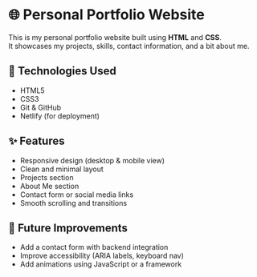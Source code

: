 # 🌐 Personal Portfolio Website

This is my personal portfolio website built using **HTML** and **CSS**.  
It showcases my projects, skills, contact information, and a bit about me.

## 🧰 Technologies Used

- HTML5  
- CSS3  
- Git & GitHub  
- Netlify (for deployment)

## ✨ Features

- Responsive design (desktop & mobile view)
- Clean and minimal layout
- Projects section
- About Me section
- Contact form or social media links
- Smooth scrolling and transitions

## 🚧 Future Improvements

- Add a contact form with backend integration
- Improve accessibility (ARIA labels, keyboard nav)
- Add animations using JavaScript or a framework

